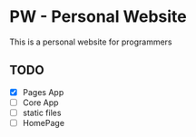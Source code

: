 # PW - Personal Website

This is a personal website for programmers


## TODO

- [x] Pages App
- [ ] Core App
- [ ] static files
- [ ] HomePage
